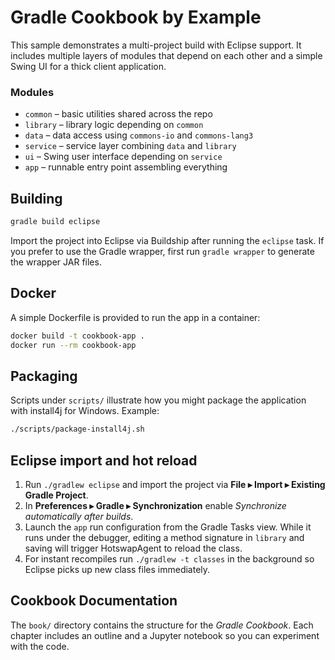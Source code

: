 # Gradle Cookbook by Example

This sample demonstrates a multi-project build with Eclipse support.
It includes multiple layers of modules that depend on each other
and a simple Swing UI for a thick client application.

### Modules

- `common` – basic utilities shared across the repo
- `library` – library logic depending on `common`
- `data` – data access using `commons-io` and `commons-lang3`
- `service` – service layer combining `data` and `library`
- `ui` – Swing user interface depending on `service`
- `app` – runnable entry point assembling everything

## Building

```bash
gradle build eclipse
```

Import the project into Eclipse via Buildship after running the `eclipse` task.
If you prefer to use the Gradle wrapper, first run `gradle wrapper` to
generate the wrapper JAR files.

## Docker

A simple Dockerfile is provided to run the app in a container:

```bash
docker build -t cookbook-app .
docker run --rm cookbook-app
```

## Packaging

Scripts under `scripts/` illustrate how you might package the application
with install4j for Windows. Example:

```bash
./scripts/package-install4j.sh
```

## Eclipse import and hot reload

1. Run `./gradlew eclipse` and import the project via **File ▸ Import ▸ Existing Gradle Project**.
2. In **Preferences ▸ Gradle ▸ Synchronization** enable *Synchronize automatically after builds*.
3. Launch the `app` run configuration from the Gradle Tasks view. While it runs under the debugger, editing a method signature in `library` and saving will trigger HotswapAgent to reload the class.
4. For instant recompiles run `./gradlew -t classes` in the background so Eclipse picks up new class files immediately.

## Cookbook Documentation

The `book/` directory contains the structure for the *Gradle Cookbook*. Each chapter includes an outline and a Jupyter notebook so you can experiment with the code.
